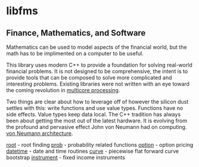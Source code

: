 # libfms
## Finance, Mathematics, and Software

Mathematics can be used to model aspects of the financial world, but the math has to be implimented on a computer to be useful.

This library uses modern C++ to provide a foundation for solving real-world financial problems. It is not designed to be comprehensive, the intent is to provide tools that can be composed to solve more complicated and interesting problems. Existing libraries were not written with an eye toward the coming revolution in [multicore processing](http://www.gotw.ca/publications/concurrency-ddj.htm).

Two things are clear about how to leverage off of however the silicon dust settles with this: write functions and use value types. Functions have no side effects. Value types keep data local. The C++ tradition has always been about getting the most out of the latest hardware. It is evolving from the profound and pervasive effect John von Neumann had on computing. [von Neumann architecture](http://en.wikipedia.org/wiki/Von_Neumann_architecture). 

[root](root/README.md) - root finding
[prob](prob/README.md) - probability related functions
[option](option/README.md) - option pricing
[datetime](datetime/README.md) - date and time routines
[curve](curve/README.md) - piecewise flat forward curve bootstrap
[instrument](instrument/README.md) - fixed income instruments